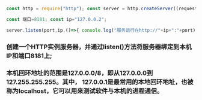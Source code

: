 ```javascript
const http = require("http"); const server = http.createServer((request,response)=>{ response.end("来自 nidejs 服务器的问候"); });

const 端口=8181; const ip="127.0.0.2";

server.listen(port,ip,()=>{ console.log("服务运行在http://"+ip+":"+port); }); 
```
### 创建一个HTTP实例服务器，并通过listen()方法将服务器绑定到本机IP和端口8181上;
### 本机回环地址的范围是127.0.0.0/8，即从127.0.0.0到127.255.255.255‌。其中， 127.0.0.1是最常用的本地回环地址，也被称为localhost，它可以用来测试软件与本机的进程通信。
